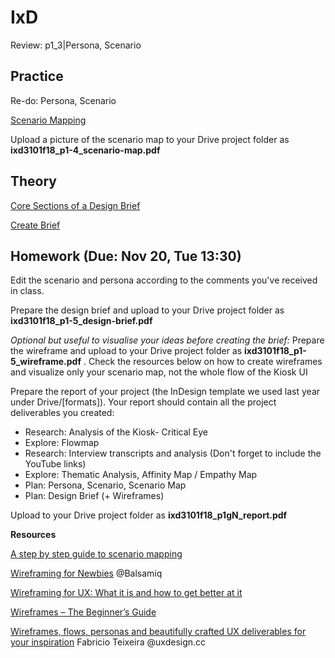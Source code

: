 
# IxD

Review: p1_3|Persona, Scenario

## Practice

Re-do: Persona, Scenario

[Scenario Mapping](http://www.uxforthemasses.com/scenario-mapping/)

Upload a picture of the scenario map to your Drive project folder as **ixd3101f18_p1-4_scenario-map.pdf**

## Theory

[Core Sections of a Design Brief](https://github.com/ixd-izmir/ixd3101f18/blob/master/resources/week8/Define_the_Brief(13.11.2018).pdf)

[Create Brief](http://createbrief.com)


## Homework (Due: Nov 20, Tue 13:30)

Edit the scenario and persona according to the comments you've received in class.

Prepare the design brief and upload to your Drive project folder as **ixd3101f18_p1-5_design-brief.pdf**

_Optional but useful to visualise your ideas before creating the brief:_ Prepare the wireframe and upload to your Drive project folder as **ixd3101f18_p1-5_wireframe.pdf** . Check the resources below on how to create wireframes and visualize only your scenario map, not the whole flow of the Kiosk UI

Prepare the report of your project (the InDesign template we used last year under Drive/[formats]). Your report should contain all the project deliverables you created:
- Research: Analysis of the Kiosk- Critical Eye 
- Explore: Flowmap
- Research: Interview transcripts and analysis (Don't forget to include the YouTube links)
- Explore: Thematic Analysis, Affinity Map / Empathy Map
- Plan: Persona, Scenario, Scenario Map
- Plan: Design Brief (+ Wireframes)

Upload to your Drive project folder as **ixd3101f18_p1gN_report.pdf**

**Resources**

[A step by step guide to scenario mapping](http://www.uxforthemasses.com/scenario-mapping/)

[Wireframing for Newbies](https://www.youtube.com/watch?v=KnZrypOaVCg) @Balsamiq

[Wireframing for UX: What it is and how to get better at it](https://www.youtube.com/watch?v=8-vTd7GRk-w)

[Wireframes – The Beginner’s Guide](https://www.uxpin.com/studio/ui-design/what-is-a-wireframe-designing-your-ux-backbone/)

[Wireframes, flows, personas and beautifully crafted UX deliverables for your inspiration](https://uxdesign.cc/wireframes-flows-personas-and-beautifully-crafted-ux-deliverables-for-your-inspiration-bb7a8d99af62) Fabricio Teixeira @uxdesign.cc




